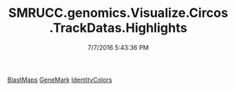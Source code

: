 ﻿---
title: SMRUCC.genomics.Visualize.Circos.TrackDatas.Highlights
date: 7/7/2016 5:43:36 PM
---

[BlastMaps](T-SMRUCC.genomics.Visualize.Circos.TrackDatas.Highlights.BlastMaps.html)
[GeneMark](T-SMRUCC.genomics.Visualize.Circos.TrackDatas.Highlights.GeneMark.html)
[IdentityColors](T-SMRUCC.genomics.Visualize.Circos.TrackDatas.Highlights.IdentityColors.html)
